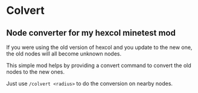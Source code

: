 # Colvert

## Node converter for my hexcol minetest mod

If you were using the old version of hexcol and you update to the new one, the old nodes will all become unknown nodes.

This simple mod helps by providing a convert command to convert the old nodes to the new ones.

Just use `/colvert <radius>` to do the conversion on nearby nodes.